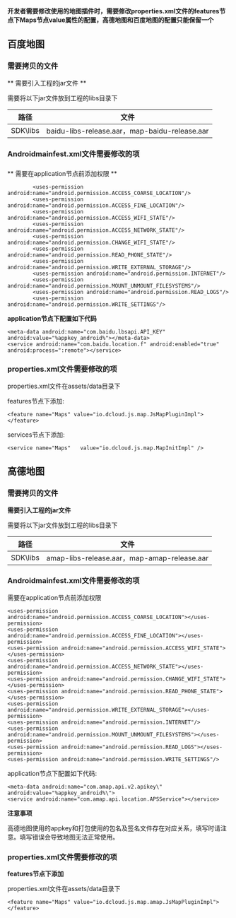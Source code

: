 **开发者需要修改使用的地图插件时，需要修改properties.xml文件的features节点下Maps节点value属性的配置，高德地图和百度地图的配置只能保留一个**

## 百度地图 

### 需要拷贝的文件 

** 需要引入工程的jar文件 **

需要将以下jar文件放到工程的libs目录下

| 路径 | 文件 | 
| :-------: | :-------: |
| SDK\libs |baidu-libs-release.aar，map-baidu-release.aar|

### Androidmainfest.xml文件需要修改的项 
### 
** 需要在application节点前添加权限 **

~~~
        <uses-permission android:name="android.permission.ACCESS_COARSE_LOCATION"/>
        <uses-permission android:name="android.permission.ACCESS_FINE_LOCATION"/>
        <uses-permission android:name="android.permission.ACCESS_WIFI_STATE"/>
        <uses-permission android:name="android.permission.ACCESS_NETWORK_STATE"/>
        <uses-permission android:name="android.permission.CHANGE_WIFI_STATE"/>
        <uses-permission android:name="android.permission.READ_PHONE_STATE"/>
        <uses-permission android:name="android.permission.WRITE_EXTERNAL_STORAGE"/>
        <uses-permission android:name="android.permission.INTERNET"/>
        <uses-permission android:name="android.permission.MOUNT_UNMOUNT_FILESYSTEMS"/>
        <uses-permission android:name="android.permission.READ_LOGS"/>
        <uses-permission android:name="android.permission.WRITE_SETTINGS"/>
~~~

**application节点下配置如下代码**

~~~
<meta-data android:name="com.baidu.lbsapi.API_KEY" android:value="%appkey_android%"></meta-data>
<service android:name="com.baidu.location.f" android:enabled="true" android:process=":remote"></service>
~~~

### properties.xml文件需要修改的项

properties.xml文件在assets/data目录下

features节点下添加: 
~~~
<feature name="Maps" value="io.dcloud.js.map.JsMapPluginImpl"></feature>
~~~

services节点下添加:

~~~
<service name="Maps"   value="io.dcloud.js.map.MapInitImpl" />
~~~

## 高德地图

### 需要拷贝的文件 

**需要引入工程的jar文件**

需要将以下jar文件放到工程的libs目录下

| 路径 | 文件 | 
| :-------: | :-------: |
| SDK\libs | amap-libs-release.aar，map-amap-release.aar |

### Androidmainfest.xml文件需要修改的项

需要在application节点前添加权限

~~~
<uses-permission android:name="android.permission.ACCESS_COARSE_LOCATION"></uses-permission>
<uses-permission android:name="android.permission.ACCESS_FINE_LOCATION"></uses-permission>
<uses-permission android:name="android.permission.ACCESS_WIFI_STATE"></uses-permission>
<uses-permission android:name="android.permission.ACCESS_NETWORK_STATE"></uses-permission>
<uses-permission android:name="android.permission.CHANGE_WIFI_STATE"></uses-permission>
<uses-permission android:name="android.permission.READ_PHONE_STATE"></uses-permission>
<uses-permission android:name="android.permission.WRITE_EXTERNAL_STORAGE"></uses-permission>
<uses-permission android:name="android.permission.INTERNET"/>
<uses-permission android:name="android.permission.MOUNT_UNMOUNT_FILESYSTEMS"></uses-permission>
<uses-permission android:name="android.permission.READ_LOGS"></uses-permission>
<uses-permission android:name="android.permission.WRITE_SETTINGS"/>
~~~

application节点下配置如下代码:

~~~
<meta-data android:name="com.amap.api.v2.apikey\" android:value="%appkey_android%\">
<service android:name="com.amap.api.location.APSService"></service>
~~~

**注意事项**

高德地图使用的appkey和打包使用的包名及签名文件存在对应关系，填写时请注意。填写错误会导致地图无法正常使用。

### properties.xml文件需要修改的项

**features节点下添加** 

properties.xml文件在assets/data目录下 

~~~
<feature name="Maps" value="io.dcloud.js.map.amap.JsMapPluginImpl"></feature>
~~~


<!--
## 百度定位

### 需要拷贝的文件

**需要引入工程的jar/aar文件**

需要将以下jar/aar文件放到工程的libs目录下

| 路径 | 文件 | 
| :-------: | :-------: |
| SDK\libs | baidu-libs-release.aar, geolocation-baidu-release.aar|

**application节点下配置如下代码**

~~~
<meta-data android:name="com.baidu.lbsapi.API_KEY" android:value="%appkey_android%"></meta-data>
<service android:name="com.baidu.location.f" android:enabled="true" android:process=":remote"></service>
~~~

## 高德定位

### 需要拷贝的文件

**需要引入工程的jar/aar文件**

需要将以下jar/aar文件放到工程的libs目录下

| 路径 | 文件 | 
| :-------: | :-------: |
| SDK\libs | amap-libs-release.aar, geolocation-amap-release.aar |

### Androidmainfest.xml文件需要修改的项

**需要在application节点前添加权限**

~~~
<uses-permission android:name="android.permission.ACCESS_COARSE_LOCATION"/>
<uses-permission android:name="android.permission.ACCESS_FINE_LOCATION"/>
<uses-permission android:name="android.permission.ACCESS_WIFI_STATE"/>
<uses-permission android:name="android.permission.ACCESS_NETWORK_STATE"/>
<uses-permission android:name="android.permission.CHANGE_WIFI_STATE"/>
<uses-permission android:name="android.permission.READ_PHONE_STATE"/>
<uses-permission android:name="android.permission.WRITE_EXTERNAL_STORAGE"/>
<uses-permission android:name="android.permission.INTERNET"/>
<uses-permission android:name="android.permission.MOUNT_UNMOUNT_FILESYSTEMS"/>
<uses-permission android:name="android.permission.READ_LOGS"/>
<uses-permission android:name="android.permission.WRITE_SETTINGS"/>
~~~

**application节点下配置如下代码**

~~~
<meta-data android:name="com.amap.api.v2.apikey" android:value=\"%用户申请的APPkey%\"></meta-data>
<service android:name="com.amap.api.location.APSService"></service>
~~~

## 系统定位

### 需要拷贝的文件

**最新SDK使用系统定位已不需要引入任何文件**

### Androidmainfest.xml文件需要修改的项

**需要在application节点前添加权限**

~~~
<uses-permission android:name="android.permission.ACCESS_COARSE_LOCATION"/>
<uses-permission android:name="android.permission.ACCESS_FINE_LOCATION"/>
<uses-permission android:name="android.permission.ACCESS_WIFI_STATE"/>
<uses-permission android:name="android.permission.ACCESS_NETWORK_STATE"/>
<uses-permission android:name="android.permission.CHANGE_WIFI_STATE"/>
<uses-permission android:name="android.permission.READ_PHONE_STATE"/>
<uses-permission android:name="android.permission.WRITE_EXTERNAL_STORAGE"/>
<uses-permission android:name="android.permission.INTERNET"/>
<uses-permission android:name="android.permission.MOUNT_UNMOUNT_FILESYSTEMS"/>
<uses-permission android:name="android.permission.READ_LOGS"/>
<uses-permission android:name="android.permission.WRITE_SETTINGS"/>
~~~

-->